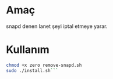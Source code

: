 # Amaç
snapd denen lanet şeyi iptal etmeye yarar.

# Kullanım

```bash
chmod +x zero remove-snapd.sh
sudo ./install.sh```
